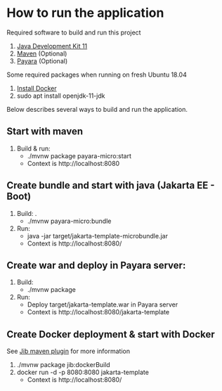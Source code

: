 How to run the application
==========================
Required software to build and run this project

1. [Java Development Kit 11](https://adoptopenjdk.net/?variant=openjdk11&jvmVariant=hotspot)
2. [Maven](https://maven.apache.org/download.cgi) (Optional)
3. [Payara](https://www.payara.fish/software/downloads) (Optional)

Some required packages when running on fresh Ubuntu 18.04
1. [Install Docker](https://www.digitalocean.com/community/tutorials/how-to-install-and-use-docker-on-ubuntu-18-04)
2. sudo apt install openjdk-11-jdk

Below describes several ways to build and run the application. 

Start with maven
----------------
1. Build & run: 
   * ./mvnw package payara-micro:start
   * Context is http://localhost:8080

Create bundle and start with java (Jakarta EE - Boot)
-------------------------------
1. Build: .
   * ./mvnw payara-micro:bundle 
2. Run: 
   * java -jar target/jakarta-template-microbundle.jar
   * Context is http://localhost:8080/

Create war and deploy in Payara server:
---------------------------------------
1. Build: 
   * ./mvnw package 
2. Run: 
   * Deploy target/jakarta-template.war in Payara server
   * Context is http://localhost:8080/jakarta-template
    
Create Docker deployment & start with Docker
--------------------------------------------
See [Jib maven plugin](https://github.com/GoogleContainerTools/jib/tree/master/jib-maven-plugin)
for more information

1. ./mvnw package jib:dockerBuild
2. docker run -d -p 8080:8080 jakarta-template
    * Context is http://localhost:8080/
